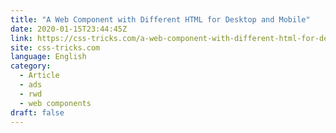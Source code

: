 ```yaml
---
title: "A Web Component with Different HTML for Desktop and Mobile"
date: 2020-01-15T23:44:45Z
link: https://css-tricks.com/a-web-component-with-different-html-for-desktop-and-mobile/?utm_medium=RSS&utm_source=news.12bit.vn
site: css-tricks.com
language: English
category:
  - Article
  - ads
  - rwd
  - web components
draft: false
---
```

